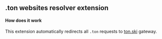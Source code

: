 ## .ton websites resolver extension


#### How does it work

This extension automatically redirects all `.ton` requests to [ton.ski](https://ton.ski) gateway.



